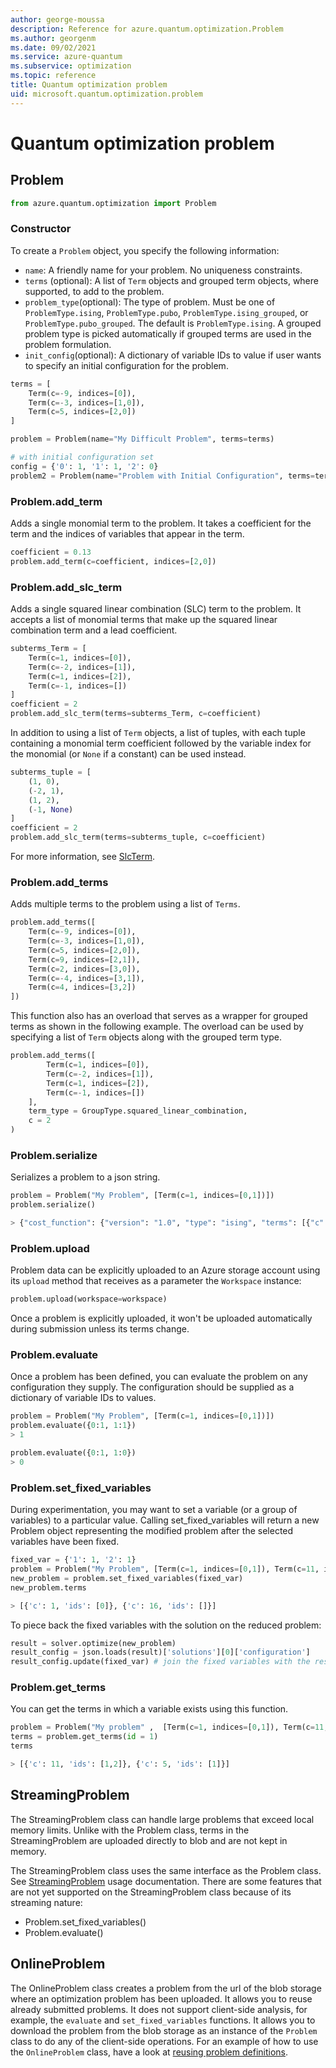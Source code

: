 ```yaml
---
author: george-moussa
description: Reference for azure.quantum.optimization.Problem
ms.author: georgenm
ms.date: 09/02/2021
ms.service: azure-quantum
ms.subservice: optimization
ms.topic: reference
title: Quantum optimization problem
uid: microsoft.quantum.optimization.problem
---
```


# Quantum optimization problem

## Problem

```py
from azure.quantum.optimization import Problem
```

### Constructor

To create a `Problem` object, you specify the following information:

- `name`: A friendly name for your problem. No uniqueness constraints.
- `terms` (optional): A list of `Term` objects and grouped term objects, where supported, to add to the problem.
- `problem_type`(optional): The type of problem. Must be one of
  `ProblemType.ising`, `ProblemType.pubo`, `ProblemType.ising_grouped`, or
  `ProblemType.pubo_grouped`. The default is `ProblemType.ising`. A grouped problem type is picked automatically if grouped terms are used in the problem formulation.
- `init_config`(optional): A dictionary of variable IDs to value if user wants to specify an initial configuration for the problem.

```py
terms = [
    Term(c=-9, indices=[0]),
    Term(c=-3, indices=[1,0]),
    Term(c=5, indices=[2,0])
]

problem = Problem(name="My Difficult Problem", terms=terms)

# with initial configuration set
config = {'0': 1, '1': 1, '2': 0}
problem2 = Problem(name="Problem with Initial Configuration", terms=terms, init_config=config)
```

### Problem.add_term

Adds a single monomial term to the problem. It takes a coefficient for the term and the indices
of variables that appear in the term.

```py
coefficient = 0.13
problem.add_term(c=coefficient, indices=[2,0])
```

### Problem.add_slc_term

Adds a single squared linear combination (SLC) term to
the problem. It accepts a list of monomial terms that make up the squared linear combination term and a
lead coefficient. 

```py
subterms_Term = [
    Term(c=1, indices=[0]),
    Term(c=-2, indices=[1]),
    Term(c=1, indices=[2]),
    Term(c=-1, indices=[])
]
coefficient = 2
problem.add_slc_term(terms=subterms_Term, c=coefficient)
```
In addition to using a list of `Term` objects, a list of tuples, with each
tuple containing a monomial term coefficient followed by the
variable index for the monomial (or `None` if a constant) can be used instead. 

```py
subterms_tuple = [
    (1, 0),
    (-2, 1),
    (1, 2),
    (-1, None)
]
coefficient = 2
problem.add_slc_term(terms=subterms_tuple, c=coefficient)
```

For more information, see [SlcTerm](xref:microsoft.quantum.optimization.slc-term).

### Problem.add_terms

Adds multiple terms to the problem using a list of `Terms`.

```py
problem.add_terms([
    Term(c=-9, indices=[0]),
    Term(c=-3, indices=[1,0]),
    Term(c=5, indices=[2,0]),
    Term(c=9, indices=[2,1]),
    Term(c=2, indices=[3,0]),
    Term(c=-4, indices=[3,1]),
    Term(c=4, indices=[3,2])
])
```

This function also has an overload that serves as a wrapper for grouped terms as shown in the following example.
The overload can be used by specifying a list of `Term` objects along with the grouped term type.

```py
problem.add_terms([
        Term(c=1, indices=[0]),
        Term(c=-2, indices=[1]),
        Term(c=1, indices=[2]),
        Term(c=-1, indices=[])
    ],
    term_type = GroupType.squared_linear_combination,
    c = 2
)
```

### Problem.serialize

Serializes a problem to a json string.

```py
problem = Problem("My Problem", [Term(c=1, indices=[0,1])])
problem.serialize()

> {"cost_function": {"version": "1.0", "type": "ising", "terms": [{"c": 1, "ids": [0, 1]}]}}
```

### Problem.upload

Problem data can be explicitly uploaded to an Azure storage account using its
`upload` method that receives as a parameter the `Workspace` instance:

```py
problem.upload(workspace=workspace)
```

Once a problem is explicitly uploaded, it won't be uploaded automatically 
during submission unless its terms change.


### Problem.evaluate

Once a problem has been defined, you can evaluate the problem on any configuration they supply. The configuration should be supplied as a dictionary of variable IDs to values. 

```py
problem = Problem("My Problem", [Term(c=1, indices=[0,1])])
problem.evaluate({0:1, 1:1}) 
> 1

problem.evaluate({0:1, 1:0})
> 0
```

### Problem.set_fixed_variables

During experimentation, you may want to set a variable (or a group of variables) to a particular value. Calling set_fixed_variables will return a new Problem object representing the modified problem after the selected variables have been fixed.

```py
fixed_var = {'1': 1, '2': 1}
problem = Problem("My Problem", [Term(c=1, indices=[0,1]), Term(c=11, indices=[1,2]), Term(c=5, indices=[])])
new_problem = problem.set_fixed_variables(fixed_var)
new_problem.terms

> [{'c': 1, 'ids': [0]}, {'c': 16, 'ids': []}]
```

To piece back the fixed variables with the solution on the reduced problem:

```py
result = solver.optimize(new_problem)
result_config = json.loads(result)['solutions'][0]['configuration']
result_config.update(fixed_var) # join the fixed variables with the result
```

### Problem.get_terms

You can get the terms in which a variable exists using this function.

```py
problem = Problem("My problem" ,  [Term(c=1, indices=[0,1]), Term(c=11, indices=[1,2]), Term(c=5, indices=[1])])
terms = problem.get_terms(id = 1)
terms

> [{'c': 11, 'ids': [1,2]}, {'c': 5, 'ids': [1]}]
```

## StreamingProblem

The StreamingProblem class can handle large problems that exceed local memory limits. Unlike with the Problem class, terms in the StreamingProblem are uploaded directly to blob and are not kept in memory.

The StreamingProblem class uses the same interface as the Problem class. See [StreamingProblem](xref:microsoft.quantum.optimization.streaming-problem) usage documentation. 
There are some features that are not yet supported on the StreamingProblem class because of its streaming nature:

- Problem.set_fixed_variables()
- Problem.evaluate()

## OnlineProblem

The OnlineProblem class creates a problem from the url of the blob storage where an optimization problem has been uploaded. It allows you to reuse already submitted problems.
It does not support client-side analysis, for example, the `evaluate` and `set_fixed_variables` functions. It allows you to download the problem from the blob storage as an instance of the `Problem` class to do any of the client-side operations.
For an example of how to use the `OnlineProblem` class, have a look at [reusing problem definitions](xref:microsoft.quantum.optimization.reuse-problem-definitions).
